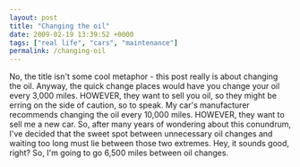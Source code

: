 ```yaml
---
layout: post
title: "Changing the oil"
date: 2009-02-19 13:39:52 +0000
tags: ["real life", "cars", "maintenance"]
permalink: /changing-oil
---
```




No, the title isn't some cool metaphor - this post really is about
changing the oil. Anyway, the quick change places would have you change
your oil every 3,000 miles. HOWEVER, they want to sell you oil, so they
might be erring on the side of caution, so to speak. My car's
manufacturer recommends changing the oil every 10,000 miles. HOWEVER,
they want to sell me a new car. So, after many years of wondering about
this conundrum, I've decided that the sweet spot between unnecessary
oil changes and waiting too long must lie between those two extremes.
Hey, it sounds good, right? So, I'm going to go 6,500 miles between oil
changes.




